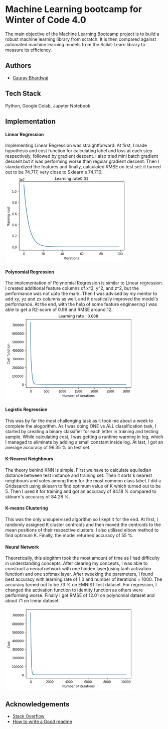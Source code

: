 
# Machine Learning bootcamp for Winter of Code 4.0

The main objective of the Machine Learning Bootcamp project is to build a robust machine learning library from scratch. It is then compared against automated machine learning models from the Scikit-Learn library to measure its efficiency.


## Authors

- [Gaurav Bhardwaj](https://github.com/gaurav-bhardwaj29)


## Tech Stack

 Python, Google Colab, Jupyter Notebook



## Implementation

#### Linear Regression
Implementing Linear Regression was straightforward. At first, I made hypothesis and cost function for calculating label and loss at each step respectively, followed by gradient descent. I also tried mini batch gradient descent but it was performing worse than regular gradient descent. Then I standardized the features and finally, calculated RMSE on test set: it turned out to be 74.717, very close to Sklearn's 74.710.
![](Images/download.png)
#### Polynomial Regression
The implementation of Polynomial Regression is similar to Linear regression. I created additional feature columns of x^2, y^2, and z^2, but the performance was not upto the mark. Then I was advised by my mentor to add xy, yz and zx columns as well, and it drastically improved the model's performance. At the end, with the help of some feature engineering I was able to get a R2-score of 0.99 and RMSE around 12.
![](Images/download%20(1).png)
#### Logistic Regression
This was by far the most challenging task as it took me about a week to complete the alogorithm. As I was doing ONE vs ALL classification task, I started by creating a binary classifier for each letter in training and testing sample. While calculating cost, I was getting a runtime warning in log, which I managed to eliminate by adding a small constant inside log. At last, I got an average accuracy of 96.35 % on test set.
#### K-Nearest Neighbours
The theory behind KNN is simple. First we have to calculate equiledian distance between test instance and training set. Then it sorts k nearest neighbours and votes among them for the most common class label. I did a Gridsearch using sklearn to find optimum value of K which turned out to be 5. Then I used it for training and got an accuracy of 84.18 % compared to sklearn's accuracy of 84.28 %.
#### K-means Clustering
This was the only unsupervised algorithm so I kept it for the end. At first, I randomly assigned K cluster centroids and then  moved the centroids to the mean positions of their respective clusters. I also utilised elbow method to find optimum K. Finally, the model returned accuracy of 55 %.
#### Neural Network
Theoretically, this alogithm took the most amount of time as I had difficulty in understanding concepts. After clearing my concepts, I was able to construct a neural network with one hidden layer(using tanh activation function) and one softmax layer. After tweeking the parameters, I found best accuracy with learning rate of 1.0 and number of iterations = 1000. The accuracy turned out to be 73 % on EMNIST test dataset. For regression, I changed the activation function to identity function as others were performing worse. Finally I got RMSE of 12.01 on polynomial dataset and about 71 on linear dataset.

![](Images/__results___3_0.png)

## Acknowledgements

 - [Stack Overflow](https://stackoverflow.com/)
  - [How to write a Good readme](https://bulldogjob.com/news/449-how-to-write-a-good-readme-for-your-github-project)

